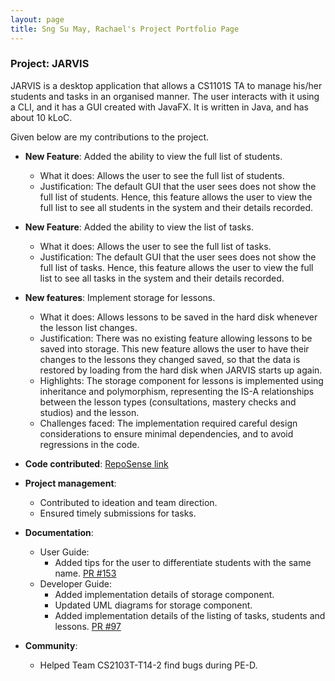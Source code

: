 ```yaml
---
layout: page
title: Sng Su May, Rachael's Project Portfolio Page
---
```


### Project: JARVIS

JARVIS is a desktop application that allows a CS1101S TA to manage his/her students and tasks in an organised manner. The user interacts with it using a CLI, and it has a GUI created with JavaFX. It is written in Java, and has about 10 kLoC.

Given below are my contributions to the project.

* **New Feature**: Added the ability to view the full list of students.
  * What it does: Allows the user to see the full list of students.
  * Justification: The default GUI that the user sees does not show the full list of students. Hence, this feature allows the user to view the full list to see all students in the system and their details recorded.

* **New Feature**: Added the ability to view the list of tasks.
  * What it does: Allows the user to see the full list of tasks.
  * Justification: The default GUI that the user sees does not show the full list of tasks. Hence, this feature allows the user to view the full list to see all tasks in the system and their details recorded.

* **New features**: Implement storage for lessons.
  * What it does: Allows lessons to be saved in the hard disk whenever the lesson list changes.
  * Justification: There was no existing feature allowing lessons to be saved into storage. This new feature allows the user to have their changes to the lessons they changed saved, so that the data is restored by loading from the hard disk when JARVIS starts up again.
  * Highlights: The storage component for lessons is implemented using inheritance and polymorphism, representing the IS-A relationships between the lesson types (consultations, mastery checks and studios) and the lesson.
  * Challenges faced: The implementation required careful design considerations to ensure minimal dependencies, and to avoid regressions in the code.

* **Code contributed**: [RepoSense link](https://nus-cs2103-ay2223s1.github.io/tp-dashboard/?search=rachaelsng&breakdown=true&sort=groupTitle&sortWithin=title&since=2022-09-16&timeframe=commit&mergegroup=&groupSelect=groupByRepos&checkedFileTypes=docs~functional-code~test-code~other)

* **Project management**:
  * Contributed to ideation and team direction.
  * Ensured timely submissions for tasks.

* **Documentation**:
  * User Guide:
    * Added tips for the user to differentiate students with the same name. [PR #153](https://github.com/AY2223S1-CS2103T-T11-3/tp/pull/153)
  * Developer Guide:
    * Added implementation details of storage component.
    * Updated UML diagrams for storage component.
    * Added implementation details of the listing of tasks, students and lessons. [PR #97](https://github.com/AY2223S1-CS2103T-T11-3/tp/pull/97)

* **Community**:
  * Helped Team CS2103T-T14-2 find bugs during PE-D.
